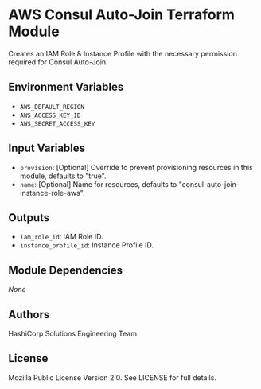 # AWS Consul Auto-Join Terraform Module

Creates an IAM Role & Instance Profile with the necessary permission required for Consul Auto-Join.

## Environment Variables

- `AWS_DEFAULT_REGION`
- `AWS_ACCESS_KEY_ID`
- `AWS_SECRET_ACCESS_KEY`

## Input Variables

- `provision`: [Optional] Override to prevent provisioning resources in this module, defaults to "true".
- `name`: [Optional] Name for resources, defaults to "consul-auto-join-instance-role-aws".

## Outputs

- `iam_role_id`: IAM Role ID.
- `instance_profile_id`: Instance Profile ID.

## Module Dependencies

_None_

## Authors

HashiCorp Solutions Engineering Team.

## License

Mozilla Public License Version 2.0. See LICENSE for full details.

